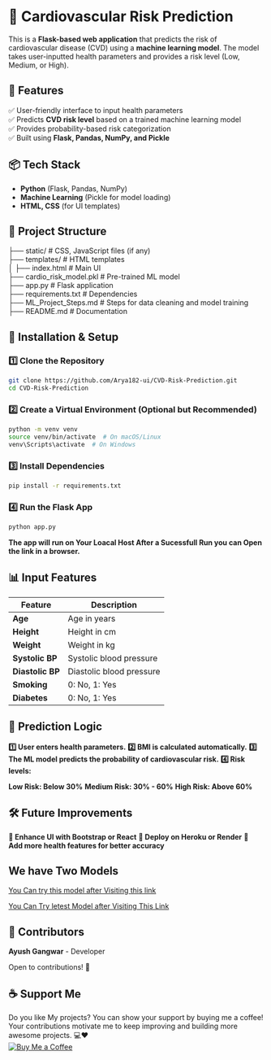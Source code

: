 # 🏥 Cardiovascular Risk Prediction  

This is a **Flask-based web application** that predicts the risk of cardiovascular disease (CVD) using a **machine learning model**. The model takes user-inputted health parameters and provides a risk level (Low, Medium, or High).  

## 🚀 Features  
✅ User-friendly interface to input health parameters  
✅ Predicts **CVD risk level** based on a trained machine learning model  
✅ Provides probability-based risk categorization  
✅ Built using **Flask, Pandas, NumPy, and Pickle**  

## 📦 Tech Stack  
- **Python** (Flask, Pandas, NumPy)  
- **Machine Learning** (Pickle for model loading)  
- **HTML, CSS** (for UI templates)  

## 📂 Project Structure  

├── static/                  # CSS, JavaScript files (if any)  
├── templates/               # HTML templates  
│   ├── index.html           # Main UI  
├── cardio_risk_model.pkl    # Pre-trained ML model  
├── app.py                   # Flask application  
├── requirements.txt         # Dependencies  
├── ML_Project_Steps.md      # Steps for data cleaning and model training  
├── README.md                # Documentation  



## 🔧 Installation & Setup
### 1️⃣ Clone the Repository
```bash
git clone https://github.com/Arya182-ui/CVD-Risk-Prediction.git
cd CVD-Risk-Prediction 
```

### 2️⃣ Create a Virtual Environment (Optional but Recommended)
```bash
python -m venv venv  
source venv/bin/activate  # On macOS/Linux  
venv\Scripts\activate  # On Windows
```

### 3️⃣ Install Dependencies
```bash
pip install -r requirements.txt  
```


### 4️⃣ Run the Flask App
```bash
python app.py  
```

**The app will run on Your Loacal Host After a Sucessfull Run you can Open the link in a browser.**


## 📊 Input Features  

| Feature        | Description                    |  
|-------------- |--------------------------------|  
| **Age**       | Age in years                   |  
| **Height**    | Height in cm                   |  
| **Weight**    | Weight in kg                   |  
| **Systolic BP**  | Systolic blood pressure       |  
| **Diastolic BP** | Diastolic blood pressure      |  
| **Smoking**   | 0: No, 1: Yes                  |  
| **Diabetes**  | 0: No, 1: Yes                  |  


## 🎯 Prediction Logic
**1️⃣ User enters health parameters.**
**2️⃣ BMI is calculated automatically.**
**3️⃣ The ML model predicts the probability of cardiovascular risk.**
**4️⃣ Risk levels:**

**Low Risk: Below 30%**
**Medium Risk: 30% - 60%**
**High Risk: Above 60%**


## 🛠 Future Improvements
**🔹 Enhance UI with Bootstrap or React**
**🔹 Deploy on Heroku or Render**
**🔹 Add more health features for better accuracy**



## We have Two Models 

[You Can try this model after Visiting this link](https://cvd-risk-prediction-b468.onrender.com/)

[You Can Try letest Model after Visiting This Link](cvd-risk-prediction-ye8d.onrender.com/)



## **👥 Contributors**

**Ayush Gangwar** - Developer

Open to contributions! 🤝


## ☕ Support Me

Do you like My projects? You can show your support by buying me a coffee! Your contributions motivate me to keep improving and building more awesome projects. 💻❤  
[![Buy Me a Coffee](https://www.buymeacoffee.com/assets/img/custom_images/orange_img.png)](http://buymeacoffee.com/Arya182)
